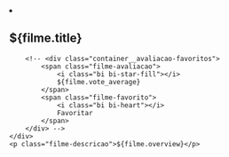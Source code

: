 <li class="lista__filme-item">
    <img src="${IMAGE_BASE_URL}${IMAGE_SIZE}${filme.poster_path}" alt="" class="filme-imagem">
    <div class="filme__container-info">
        <h2 class="filme-titulo">${filme.title}</h2>

        <!-- <div class="container__avaliacao-favoritos">
            <span class="filme-avaliacao">
                <i class="bi bi-star-fill"></i>
                ${filme.vote_average}
            </span>
            <span class="filme-favorito">
                <i class="bi bi-heart"></i>
                Favoritar
            </span>
        </div> -->
    </div>
    <p class="filme-descricao">${filme.overview}</p>
</li>